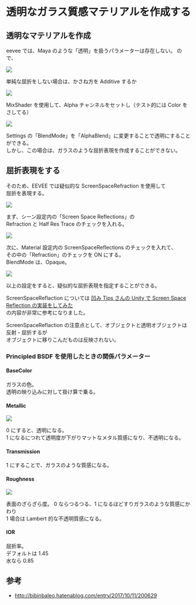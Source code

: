 # 透明なガラス質感マテリアルを作成する

## 透明なマテリアルを作成

eevee では、Maya のような「透明」を扱うパラメーターは存在しない。
ので、

![](https://gyazo.com/722bbd095a7da8f0dfc0533ca37d63e4.png)

単純な屈折をしない場合は、かさね方を Additive するか

![](https://gyazo.com/218b86f721b0c4a5034f5e9689861cfa.png)

MixShader を使用して、Alpha チャンネルをセットし（テスト的には Color をさしてる）

![](https://gyazo.com/575cc4fafd09640df79478eaa73cb5b1.png)

Settings の「BlendMode」を「AlphaBlend」に変更することで透明にすることができる。  
しかし、この場合は、ガラスのような屈折表現を作成することができない。

## 屈折表現をする

そのため、EEVEE では疑似的な ScreenSpaceRefraction を使用して  
屈折を表現する。

![](https://gyazo.com/ce0fa591abe05ce0c5f9e27c7070ac45.png)

まず、シーン設定内の「Screen Space Reflections」の  
Refraction と Half Res Trace のチェックを入れる。

![](https://gyazo.com/deb751e6455464850f5cba86c53b7eba.png)

次に、Material 設定内の ScreenSpaceReflections のチェックを入れて、  
その中の「Refraction」のチェックを ON にする。  
BlendMode は、Opaque。

![](https://gyazo.com/575d5f85e781d27971976eb2386bf2dc.png)

以上の設定をすると、疑似的な屈折表現を指定することができる。

ScreenSpaceReflaction については
[凹み Tips さんの Unity で Screen Space Reflection の実装をしてみた](http://tips.hecomi.com/entry/2016/04/04/022550)  
の内容が非常に参考になりました。

ScreenSpaceReflaction の注意点として、オブジェクトと透明オブジェクトは反射・屈折するが  
オブジェクトに移りこんだものは反映されない。

### Principled BSDF を使用したときの関係パラメーター

#### BaseColor

ガラスの色。  
透明の映り込みに対して掛け算で乗る。

#### Metallic

![](https://gyazo.com/8e35e0e6720268d007bb78375439a611.gif)

0 にすると、透明になる。  
1 になるにつれて透明度が下がりマットなメタル質感になり、不透明になる。

#### Transmission

1 にすることで、ガラスのような質感になる。

#### Roughness

![](https://gyazo.com/4f946bdbf9041e481360d180b05730a7.git)

表面のざらざら度。
0 ならつるつる、1 になるほどすりガラスのような質感にかわり  
1 場合は Lambert 的な不透明質感になる。

#### IOR

屈折率。  
デフォルトは 1.45  
水なら 0.85

## 参考

- http://bibinbaleo.hatenablog.com/entry/2017/10/11/200629
